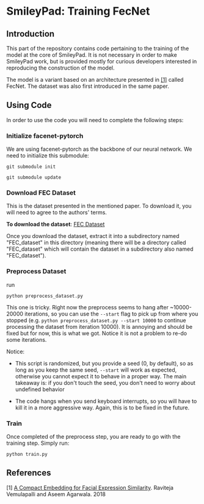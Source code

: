 # SmileyPad: Training FecNet
## Introduction
This part of the repository contains code pertaining to the training of the model at the core of SmileyPad. It is not necessary in order to make SmileyPad work, but is provided mostly for curious developers interested in reproducing the construction of the model.

The model is a variant based on an architecture presented in [[1]](#1) called FecNet. The dataset was also first introduced in the same paper. 

## Using Code
In order to use the code you will need to complete the following steps:

### Initialize facenet-pytorch 
We are using facenet-pytorch as the backbone of our neural network. We need to initialize this submodule:

```
git submodule init

git submodule update
```

### Download FEC Dataset
This is the dataset presented in the mentioned paper. To download it, you will need to agree to the authors' terms.

<b>To download the dataset</b>: [FEC Dataset](https://ai.google/tools/datasets/google-facial-expression/)

Once you download the dataset, extract it into a subdirectory named "FEC_dataset" in this directory (meaning there will be a directory called "FEC_dataset" which will contain the dataset in a subdirectory also named "FEC_dataset").

### Preprocess Dataset
run

```
python preprocess_dataset.py
```

This one is tricky. Right now the preprocess seems to hang after ~10000-20000 iterations, so you can use the `--start` flag to pick up from where you stopped (e.g. `python preprocess_dataset.py --start 10000` to continue processing the dataset from iteration 10000). It is annoying and should be fixed but for now, this is what we got. Notice it is not a problem to re-do some iterations. 

Notice: 
* This script is randomized, but you provide a seed (0, by default), so as long as you keep the same seed, `--start` will work as expected, otherwise you cannot expect it to behave in a proper way. The main takeaway is: if you don't touch the seed, you don't need to worry about undefined behavior

* The code hangs when you send keyboard interrupts, so you will have to kill it in a more aggressive way. Again, this is to be fixed in the future.

### Train

Once completed of the preprocess step, you are ready to go with the training step.
Simply run:

```
python train.py
```



## References
<a id="1"> [1] </a> [A Compact Embedding for Facial Expression Similarity](http://arxiv.org/abs/1811.11283). Raviteja Vemulapalli and Aseem Agarwala. 2018